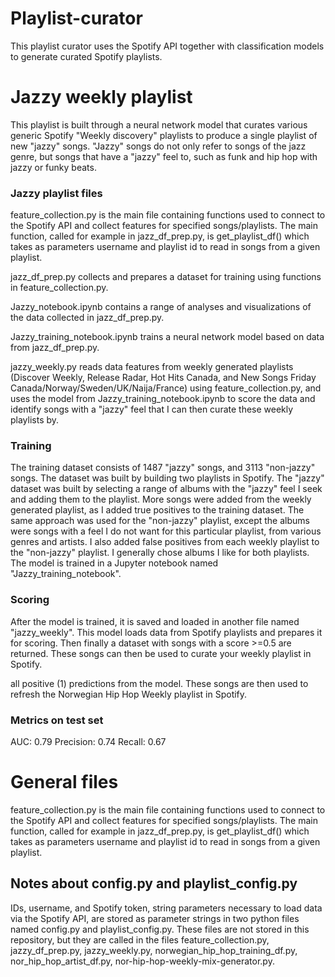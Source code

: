 # Playlist-curator
This playlist curator uses the Spotify API together with classification models to generate curated Spotify playlists. 

# Jazzy weekly playlist

This playlist is built through a neural network model that curates various generic Spotify "Weekly discovery" playlists to produce a single playlist of new "jazzy" songs. "Jazzy" songs do not only refer to songs of the jazz genre, but songs that have a "jazzy" feel to, such as funk and hip hop with jazzy or funky beats. 

### Jazzy playlist files

feature_collection.py is the main file containing functions used to connect to the Spotify API and collect features for specified songs/playlists. The main function, called for example in jazz_df_prep.py, is get_playlist_df() which takes as parameters username and playlist id to read in songs from a given playlist. 

jazz_df_prep.py collects and prepares a dataset for training using functions in feature_collection.py.

Jazzy_notebook.ipynb contains a range of analyses and visualizations of the data collected in jazz_df_prep.py.

Jazzy_training_notebook.ipynb trains a neural network model based on data from jazz_df_prep.py.

jazzy_weekly.py reads data features from weekly generated playlists (Discover Weekly, Release Radar, Hot Hits Canada, and New Songs Friday Canada/Norway/Sweden/UK/Naija/France) using feature_collection.py, and uses the model from Jazzy_training_notebook.ipynb to score the data and identify songs with a "jazzy" feel that I can then curate these weekly playlists by.

### Training

The training dataset consists of 1487 "jazzy" songs, and 3113 "non-jazzy" songs. The dataset was built by building two playlists in Spotify. The "jazzy" dataset was built by selecting a range of albums with the "jazzy" feel I seek and adding them to the playlist. More songs were added from the weekly generated playlist, as I added true positives to the training dataset. The same approach was used for the "non-jazzy" playlist, except the albums were songs with a feel I do not want for this particular playlist, from various genres and artists. I also added false positives from each weekly playlist to the "non-jazzy" playlist. I generally chose albums I like for both playlists. The model is trained in a Jupyter notebook named "Jazzy_training_notebook".

### Scoring

After the model is trained, it is saved and loaded in another file named "jazzy_weekly". This model loads data from Spotify playlists and prepares it for scoring. Then finally a dataset with songs with a score >=0.5 are returned. These songs can then be used to curate your weekly playlist in Spotify.

all positive (1) predictions from the model. These songs are then used to refresh the Norwegian Hip Hop Weekly playlist in Spotify.

### Metrics on test set

AUC: 0.79
Precision: 0.74
Recall: 0.67

# General files

feature_collection.py is the main file containing functions used to connect to the Spotify API and collect features for specified songs/playlists. The main function, called for example in jazz_df_prep.py, is get_playlist_df() which takes as parameters username and playlist id to read in songs from a given playlist. 

## Notes about config.py and playlist_config.py

IDs, username, and Spotify token, string parameters necessary to load data via the Spotify API, are stored as parameter strings in two python files named config.py and playlist_config.py. These files are not stored in this repository, but they are called in the files feature_collection.py, jazzy_df_prep.py, jazzy_weekly.py, norwegian_hip_hop_training_df.py, nor_hip_hop_artist_df.py, nor-hip-hop-weekly-mix-generator.py. 

